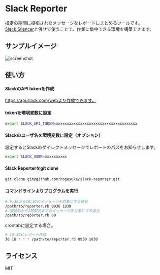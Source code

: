 Slack Reporter
==============

指定の期間に投稿されたメッセージをレポートにまとめるツールです。  
[Slack Silencer](https://github.com/dopin/slack-silencer)と併せて使うことで、作業に集中できる環境を構築できます。

## サンプルイメージ
![screenshot](https://raw.github.com/wiki/hogesuke/slack-reporter/img/slack-reporter-sample1.png)

## 使い方
#### SlackのAPI tokenを作成
https://api.slack.com/webより作成できます。

#### tokenを環境変数に設定
```sh
export SLACK_API_TOKEN=xxxxxxxxxxxxxxxxxxxxxxxxxxxxxxxxxxxxx
```
#### Slackのユーザ名を環境変数に設定（オプション）  
設定するとSlackのダイレクトメッセージでレポートのパスをお知らせします。
```sh
export SLACK_USER=xxxxxxxxxx
```
#### Slack Reporterをgit clone
```sh
git clone git@github.com:hogesuke/slack-reporter.git
```
#### コマンドラインよりプログラムを実行
```sh
# 9:30から18:30のメッセージを対象にする場合
/path/to/reporter.rb 0930 1830
# 現時刻から1時間前までのメッセージを対象にする場合
/path/to/reporter.rb 60
```
crontabに設定する場合。

```sh
# 18:30にレポート作成
30 18 * * * /path/to/reporter.rb 0930 1830
```

## ライセンス
MIT